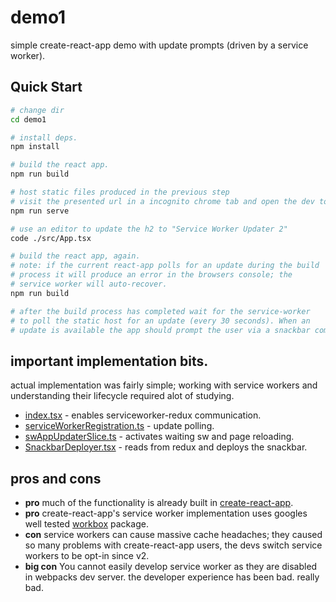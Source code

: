 # demo1

simple create-react-app demo with update prompts (driven by a service worker).

## Quick Start

```sh
# change dir
cd demo1

# install deps.
npm install

# build the react app.
npm run build

# host static files produced in the previous step
# visit the presented url in a incognito chrome tab and open the dev tools.
npm run serve

# use an editor to update the h2 to "Service Worker Updater 2"
code ./src/App.tsx

# build the react app, again.
# note: if the current react-app polls for an update during the build
# process it will produce an error in the browsers console; the
# service worker will auto-recover.
npm run build

# after the build process has completed wait for the service-worker
# to poll the static host for an update (every 30 seconds). When an
# update is available the app should prompt the user via a snackbar component.
```

## important implementation bits.

actual implementation was fairly simple; working with service workers and understanding their lifecycle required alot of studying.

- [index.tsx](./src/index.tsx) - enables serviceworker-redux communication.
- [serviceWorkerRegistration.ts](./src/serviceWorkerRegistration.ts) - update polling.
- [swAppUpdaterSlice.ts](./src/redux/swAppUpdaterSlice.ts) - activates waiting sw and page reloading.
- [SnackbarDeployer.tsx](./src/swUpdateTest/SnackbarDeployer.tsx) - reads from redux and deploys the snackbar.

## pros and cons

- **pro** much of the functionality is already built in [create-react-app](https://create-react-app.dev/docs/making-a-progressive-web-app/).
- **pro** create-react-app's service worker implementation uses googles well tested [workbox](https://developer.chrome.com/docs/workbox/the-ways-of-workbox/) package.
- **con** service workers can cause massive cache headaches; they caused so many problems with create-react-app users, the devs switch service workers to be opt-in since v2.
- **big con** You cannot easily develop service worker as they are disabled in webpacks dev server. the developer experience has been bad. really bad.
